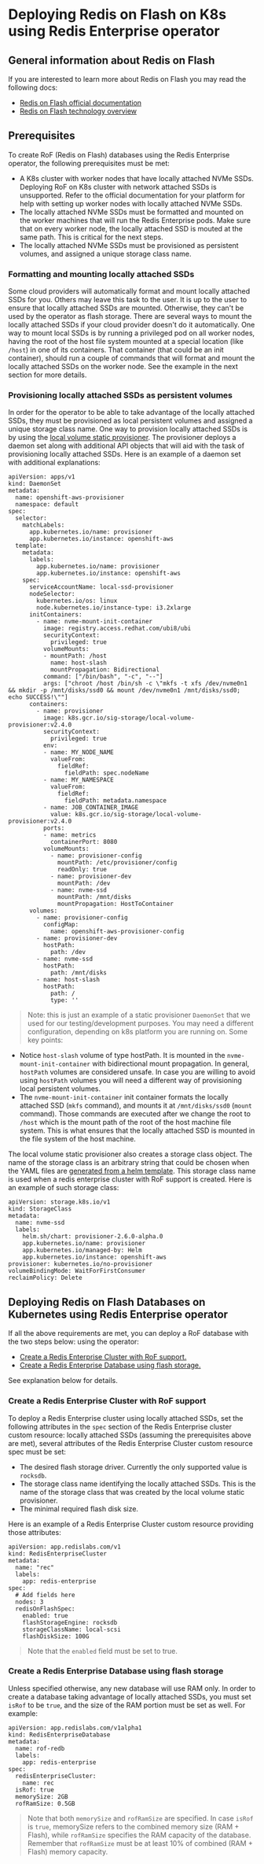 # Deploying Redis on Flash on K8s using Redis Enterprise operator

## General information about Redis on Flash
If you are interested to learn more about Redis on Flash you may read the following docs:
* [Redis on Flash official documentation](https://docs.redis.com/latest/rs/concepts/memory-performance/redis-flash/)
* [Redis on Flash technology overview](https://redis.com/redis-enterprise/technology/redis-on-flash/)

## Prerequisites
To create RoF (Redis on Flash) databases using the
Redis Enterprise operator, the following prerequisites must be met:
* A K8s cluster with worker nodes that have locally attached NVMe SSDs. Deploying RoF
  on K8s cluster with network attached SSDs is unsupported.
  Refer to the official documentation for your platform for help
  with setting up worker nodes with locally attached NVMe SSDs.
* The locally attached NVMe SSDs must be formatted and mounted on the worker machines
  that will run the Redis Enterprise pods. Make sure that on every worker node, the locally attached
  SSD is mouted at the same path. This is critical for the next steps.
* The locally attached NVMe SSDs must be provisioned as persistent volumes, and assigned
  a unique storage class name.

### Formatting and mounting locally attached SSDs
Some cloud providers will automatically format and mount locally attached SSDs for you.
Others may leave this task to the user. It is up to the user to
ensure that locally attached SSDs are mounted. Otherwise, they can't be used by the
operator as flash storage.
There are several ways to mount the locally attached SSDs if your cloud provider doesn't do it automatically.
One way to mount local SSDs is by running a privileged pod on all worker nodes, having the root of
the host file system mounted at a special location (like `/host`) in one of its containers.
That container (that could be an init container), should run a couple of commands that will
format and mount the locally attached SSDs on the worker node. See the example in the next
section for more details.

### Provisioning locally attached SSDs as persistent volumes
In order for the operator to be able to take advantage of the locally attached SSDs,
they must be provisioned as local persistent volumes and assigned a unique storage class name.
One way to provision locally attached SSDs is by using the [local volume static provisioner](https://github.com/kubernetes-sigs/sig-storage-local-static-provisioner/blob/master/README.md).
The provisioner deploys a daemon set along with additional API objects that will aid with
the task of provisioning locally attached SSDs.
Here is an example of a daemon set with additional explanations:
```
apiVersion: apps/v1
kind: DaemonSet
metadata:
  name: openshift-aws-provisioner
  namespace: default
spec:
  selector:
    matchLabels:
      app.kubernetes.io/name: provisioner
      app.kubernetes.io/instance: openshift-aws
  template:
    metadata:
      labels:
        app.kubernetes.io/name: provisioner
        app.kubernetes.io/instance: openshift-aws
    spec:
      serviceAccountName: local-ssd-provisioner
      nodeSelector:
        kubernetes.io/os: linux
        node.kubernetes.io/instance-type: i3.2xlarge
      initContainers:
        - name: nvme-mount-init-container
          image: registry.access.redhat.com/ubi8/ubi
          securityContext:
            privileged: true
          volumeMounts:
          - mountPath: /host
            name: host-slash
            mountPropagation: Bidirectional
          command: ["/bin/bash", "-c", "--"]
          args: ["chroot /host /bin/sh -c \"mkfs -t xfs /dev/nvme0n1 && mkdir -p /mnt/disks/ssd0 && mount /dev/nvme0n1 /mnt/disks/ssd0; echo SUCCESS!\""]
      containers:
        - name: provisioner
          image: k8s.gcr.io/sig-storage/local-volume-provisioner:v2.4.0
          securityContext:
            privileged: true
          env:
          - name: MY_NODE_NAME
            valueFrom:
              fieldRef:
                fieldPath: spec.nodeName
          - name: MY_NAMESPACE
            valueFrom:
              fieldRef:
                fieldPath: metadata.namespace
          - name: JOB_CONTAINER_IMAGE
            value: k8s.gcr.io/sig-storage/local-volume-provisioner:v2.4.0
          ports:
          - name: metrics
            containerPort: 8080
          volumeMounts:
            - name: provisioner-config
              mountPath: /etc/provisioner/config
              readOnly: true
            - name: provisioner-dev
              mountPath: /dev
            - name: nvme-ssd
              mountPath: /mnt/disks
              mountPropagation: HostToContainer
      volumes:
        - name: provisioner-config
          configMap:
            name: openshift-aws-provisioner-config
        - name: provisioner-dev
          hostPath:
            path: /dev
        - name: nvme-ssd
          hostPath:
            path: /mnt/disks
        - name: host-slash
          hostPath:
            path: /
            type: ''
```
> Note: this is just an example of a static provisioner `DaemonSet` that we used for our testing/development purposes.
  You may need a different configuration, depending on k8s platform you are running on.
Some key points:
* Notice `host-slash` volume of type hostPath. It is mounted in the `nvme-mount-init-container`
  with bidirectional mount propagation. In general, `hostPath` volumes are considered unsafe.
  In case you are willing to avoid using `hostPath` volumes you will need a different way of provisioning
  local persistent volumes.
* The `nvme-mount-init-container` init container formats the locally attached SSD (`mkfs` command),
  and mounts it at `/mnt/disks/ssd0` (`mount` command). Those commands are executed after we
  change the root to `/host` which is the mount path of the root of the host machine file system.
  This is what ensures that the locally attached SSD is mounted in the file system of the host machine.

The local volume static provisioner also creates a storage class object. The name of the storage class is
an arbitrary string that could be chosen when the YAML files are [generated from a helm template](https://github.com/kubernetes-sigs/sig-storage-local-static-provisioner/blob/master/helm/README.md). This storage class name is used when a redis enterprise cluster with RoF support is created. Here is an example of such
storage class:
```
apiVersion: storage.k8s.io/v1
kind: StorageClass
metadata:
  name: nvme-ssd
  labels:
    helm.sh/chart: provisioner-2.6.0-alpha.0
    app.kubernetes.io/name: provisioner
    app.kubernetes.io/managed-by: Helm
    app.kubernetes.io/instance: openshift-aws
provisioner: kubernetes.io/no-provisioner
volumeBindingMode: WaitForFirstConsumer
reclaimPolicy: Delete
```

## Deploying Redis on Flash Databases on Kubernetes using Redis Enterprise operator

If all the above requirements are met, you can deploy a RoF database with the two steps below: 
using the operator:
* [Create a Redis Enterprise Cluster with RoF support.](#create-a-redis-enterprise-cluster-with-rof-support)
* [Create a Redis Enterprise Database using flash storage.](#create-a-redis-enterprise-database-using-flash-storage)

See explanation below for details.

### Create a Redis Enterprise Cluster with RoF support
To deploy a Redis Enterprise cluster using locally attached SSDs, set the following attributes in the `spec` section of the Redis Enterprise cluster custom resource:
locally attached SSDs (assuming the prerequisites above are met), several attributes
of the Redis Enterprise Cluster custom resource spec must be set:
* The desired flash storage driver. Currently the only supported value is `rocksdb`.
* The storage class name identifying the locally attached SSDs. This is the name of the storage class
  that was created by the local volume static provisioner.
* The minimal required flash disk size.

Here is an example of a Redis Enterprise Cluster custom resource providing those attributes:
```
apiVersion: app.redislabs.com/v1
kind: RedisEnterpriseCluster
metadata:
  name: "rec"
  labels:
    app: redis-enterprise
spec:
  # Add fields here
  nodes: 3
  redisOnFlashSpec:
    enabled: true
    flashStorageEngine: rocksdb
    storageClassName: local-scsi
    flashDiskSize: 100G
```
> Note that the `enabled` field must be set to true.

### Create a Redis Enterprise Database using flash storage
Unless specified otherwise, any new database will use RAM only.
In order to create a database taking advantage of locally attached SSDs,
you must set `isRof` to be `true`, and the size of the RAM portion must be set as well.
For example:
```
apiVersion: app.redislabs.com/v1alpha1
kind: RedisEnterpriseDatabase
metadata:
  name: rof-redb
  labels:
    app: redis-enterprise
spec:
  redisEnterpriseCluster:
    name: rec
  isRof: true
  memorySize: 2GB
  rofRamSize: 0.5GB
```
> Note that both `memorySize` and `rofRamSize` are specified. In case `isRof` is `true`, memorySize
refers to the combined memory size (RAM + Flash), while `rofRamSize` specifies the RAM capacity of the database.
Remember that `rofRamSize` must be at least 10% of combined (RAM + Flash) memory capacity.

